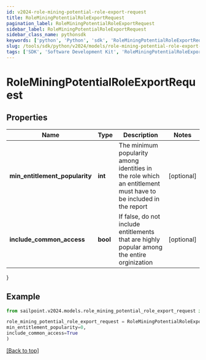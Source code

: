 ```yaml
---
id: v2024-role-mining-potential-role-export-request
title: RoleMiningPotentialRoleExportRequest
pagination_label: RoleMiningPotentialRoleExportRequest
sidebar_label: RoleMiningPotentialRoleExportRequest
sidebar_class_name: pythonsdk
keywords: ['python', 'Python', 'sdk', 'RoleMiningPotentialRoleExportRequest', 'V2024RoleMiningPotentialRoleExportRequest'] 
slug: /tools/sdk/python/v2024/models/role-mining-potential-role-export-request
tags: ['SDK', 'Software Development Kit', 'RoleMiningPotentialRoleExportRequest', 'V2024RoleMiningPotentialRoleExportRequest']
---
```


# RoleMiningPotentialRoleExportRequest


## Properties

Name | Type | Description | Notes
------------ | ------------- | ------------- | -------------
**min_entitlement_popularity** | **int** | The minimum popularity among identities in the role which an entitlement must have to be included in the report | [optional] 
**include_common_access** | **bool** | If false, do not include entitlements that are highly popular among the entire orginization | [optional] 
}

## Example

```python
from sailpoint.v2024.models.role_mining_potential_role_export_request import RoleMiningPotentialRoleExportRequest

role_mining_potential_role_export_request = RoleMiningPotentialRoleExportRequest(
min_entitlement_popularity=0,
include_common_access=True
)

```
[[Back to top]](#) 

